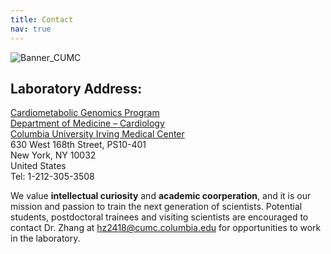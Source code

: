 ```yaml
---
title: Contact
nav: true
---
```

<div> 
  <img src="{{ '/images/Banner_CUMC.png' | absolute_url }}" alt="Banner_CUMC" >
</div>   

## **Laboratory Address:**

[Cardiometabolic Genomics Program](https://www.columbiacardiology.org/research/research-centers-and-programs/cardiometabolic-precision-medicine-program/research)  
[Department of Medicine – Cardiology](https://www.columbiacardiology.org)  
[Columbia University Irving Medical Center](https://www.cuimc.columbia.edu/)  
630 West 168th Street, PS10-401  
New York, NY 10032  
United States  
Tel: 1-212-305-3508


We value **intellectual curiosity** and **academic coorperation**, and it is our mission and passion to train the next generation of scientists. Potential students, postdoctoral trainees and visiting scientists are encouraged to contact Dr. Zhang at hz2418@cumc.columbia.edu for opportunities to work in the laboratory.


